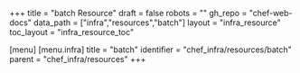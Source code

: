 +++
title = "batch Resource"
draft = false
robots = ""
gh_repo = "chef-web-docs"
data_path = ["infra","resources","batch"]
layout = "infra_resource"
toc_layout = "infra_resource_toc"

[menu]
  [menu.infra]
    title = "batch"
    identifier = "chef_infra/resources/batch"
    parent = "chef_infra/resources"
+++

<!-- The contents of this page are automatically generated from the batch.yaml file in the data directory. -->
<!-- To suggest a change, edit the https://github.com/chef/chef/blob/main/lib/chef/resource/batch.rb file
      and submit a pull request to the https://github.com/chef/chef repository. -->
